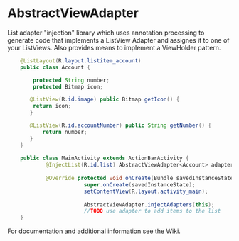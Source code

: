 AbstractViewAdapter
===================

List adapter "injection" library which uses annotation processing to generate code that implements a ListView Adapter and assignes it to one of your ListViews. Also provides means to implement a ViewHolder pattern. 

```java
    @ListLayout(R.layout.listitem_account)
    public class Account {

        protected String number;
        protected Bitmap icon;

       @ListView(R.id.image) public Bitmap getIcon() {
        return icon;
       }

       @ListView(R.id.accountNumber) public String getNumber() {
           return number;
       }
    }
    
    public class MainActivity extends ActionBarActivity {
            @InjectList(R.id.list) AbstractViewAdapter<Account> adapter;
            
            @Override protected void onCreate(Bundle savedInstanceState) {
                        super.onCreate(savedInstanceState);
                        setContentView(R.layout.activity_main);
                        
                        AbstractViewAdapter.injectAdapters(this);
                        //TODO use adapter to add items to the list
	}
```
	
For documentation and additional information see the Wiki.

